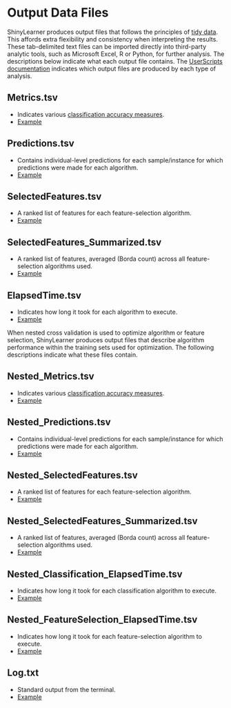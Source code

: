 # Output Data Files

ShinyLearner produces output files that follows the principles of [tidy data](http://vita.had.co.nz/papers/tidy-data.pdf). This affords extra flexibility and consistency when interpreting the results. These tab-delimited text files can be imported directly into third-party analytic tools, such as Microsoft Excel, R or Python, for further analysis. The descriptions below indicate what each output file contains. The [UserScripts documentation](https://github.com/srp33/ShinyLearner/tree/master/UserScripts/docs) indicates which output files are produced by each type of analysis.

## Metrics.tsv

* Indicates various [classification accuracy measures](https://github.com/srp33/ShinyLearner/blob/master/Metrics.md).
* [Example](https://github.com/srp33/ShinyLearner/blob/master/Validation/ExampleFiles/Metrics.tsv)

## Predictions.tsv

* Contains individual-level predictions for each sample/instance for which predictions were made for each algorithm.
* [Example](https://github.com/srp33/ShinyLearner/blob/master/Validation/ExampleFiles/Predictions.tsv)

## SelectedFeatures.tsv

* A ranked list of features for each feature-selection algorithm.
* [Example](https://github.com/srp33/ShinyLearner/blob/master/Validation/ExampleFiles/SelectedFeatures.tsv)

## SelectedFeatures_Summarized.tsv

* A ranked list of features, averaged (Borda count) across all feature-selection algorithms used.
* [Example](https://github.com/srp33/ShinyLearner/blob/master/Validation/ExampleFiles/SelectedFeatures_Summarized.tsv)

## ElapsedTime.tsv

* Indicates how long it took for each algorithm to execute.
* [Example](https://github.com/srp33/ShinyLearner/blob/master/Validation/ExampleFiles/ElapsedTime.tsv)

When nested cross validation is used to optimize algorithm or feature selection, ShinyLearner produces output files that describe algorithm performance within the training sets used for optimization. The following descriptions indicate what these files contain.

## Nested_Metrics.tsv

* Indicates various [classification accuracy measures](https://github.com/srp33/ShinyLearner/blob/master/Metrics.md).
* [Example](https://github.com/srp33/ShinyLearner/blob/master/Validation/ExampleFiles/Nested_Metrics.tsv)

## Nested_Predictions.tsv

* Contains individual-level predictions for each sample/instance for which predictions were made for each algorithm.
* [Example](https://github.com/srp33/ShinyLearner/blob/master/Validation/ExampleFiles/Nested_Predictions.tsv)

## Nested_SelectedFeatures.tsv

* A ranked list of features for each feature-selection algorithm.
* [Example](https://github.com/srp33/ShinyLearner/blob/master/Validation/ExampleFiles/Nested_SelectedFeatures.tsv)

## Nested_SelectedFeatures_Summarized.tsv

* A ranked list of features, averaged (Borda count) across all feature-selection algorithms used.
* [Example](https://github.com/srp33/ShinyLearner/blob/master/Validation/ExampleFiles/Nested_SelectedFeatures_Summarized.tsv)

## Nested_Classification_ElapsedTime.tsv

* Indicates how long it took for each classification algorithm to execute.
* [Example](https://github.com/srp33/ShinyLearner/blob/master/Validation/ExampleFiles/Nested_Classification_ElapsedTime.tsv)

## Nested_FeatureSelection_ElapsedTime.tsv

* Indicates how long it took for each feature-selection algorithm to execute.
* [Example](https://github.com/srp33/ShinyLearner/blob/master/Validation/ExampleFiles/Nested_FeatureSelection_ElapsedTime.tsv)

## Log.txt

* Standard output from the terminal. 
* [Example](https://github.com/srp33/ShinyLearner/blob/master/Validation/ExampleFiles/Log.txt)
